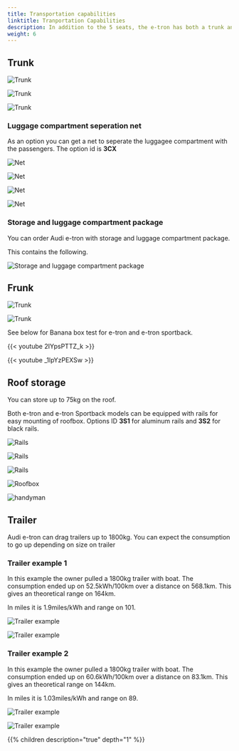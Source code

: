 ```yaml
---
title: Transportation capabilities
linktitle: Tranportation Capabilities
description: In addition to the 5 seats, the e-tron has both a trunk and a frunk in addition to roof storage and trailer capabilities.
weight: 6
---
```



## Trunk

![Trunk](trunk_1.jpg "Trunk Audi e-tron")

![Trunk](trunk_5.jpg "Trunk Audi e-tron")

![Trunk](trunk_3.jpg "The seats have a 40-20-40 confiuguration")

### Luggage compartment seperation net

As an option you can get a net to seperate the luggagee compartment with the passengers. 
The option id is **3CX**

![Net](net1.jpg "Net")

![Net](net2.jpg "Net")

![Net](net3.jpg "Net")

![Net](net4.jpg "Net")


### Storage and luggage compartment package

You can order Audi e-tron with storage and luggage compartment package.

This contains the following.

![Storage and luggage compartment package](qe1_1s.jpg "Net in the side of the luggage compartment and luggage net for transporting objects")

## Frunk

![Trunk](frunk_1.jpg "Trunk Audi e-tron")

![Trunk](frunk_2.jpg "Trunk Audi e-tron")

See below for Banana box test for e-tron and e-tron sportback.

{{< youtube 2IYpsPTTZ_k >}}

{{< youtube _1lpYzPEXSw >}}

## Roof storage

You can store up to 75kg on the roof.

Both e-tron and e-tron Sportback models can be equipped with rails for easy mounting of roofbox.
Options ID **3S1** for aluminum rails and **3S2** for black rails.

![Rails](rails1.jpg "Thule wingbar edge 721400/721500 with 720600 foot and 186046 mounting kit")

![Rails](rails2.jpg "Thule wingbar edge 721400/721500 with 720600 foot and 186046 mounting kit")

![Rails](rails3.jpg "Thule wingbar edge 721400/721500 with 720600 foot and 186046 mounting kit")

![Roofbox](roofbox1.jpg "Roof box mounted on rails")

![handyman](handymanrails.jpg "Handyman with rails")

## Trailer

Audi e-tron can drag trailers up to 1800kg. You can expect the consumption to go up depending on size on trailer

### Trailer example 1

In this example the owner pulled a 1800kg trailer with boat. The consumption ended up on 52.5kWh/100km over a distance
on 568.1km. This gives an theoretical range on 164km.

In miles it is 1.9miles/kWh and range on 101.

![Trailer example](trailerexample1b.jpg "1800kg trailer with boat")

![Trailer example](trailerxample1a.jpg "Consumption")

### Trailer example 2

In this example the owner pulled a 1800kg trailer with boat. The consumption ended up on 60.6kWh/100km over a distance
on 83.1km. This gives an theoretical range on 144km.

In miles it is 1.03miles/kWh and range on 89.

![Trailer example](trailerexample2b.jpg "1800kg trailer with boat")

![Trailer example](trailerexample2a.jpg "Consumption")

{{% children description="true" depth="1" %}}

